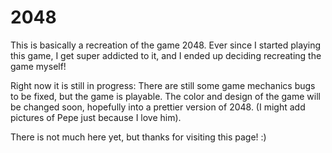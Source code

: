 # 2048

This is basically a recreation of the game 2048.
Ever since I started playing this game, I get super addicted to it, and I ended up deciding recreating the game myself!

Right now it is still in progress: 
There are still some game mechanics bugs to be fixed, but the game is playable. 
The color and design of the game will be changed soon, hopefully into a prettier version of 2048. 
(I might add pictures of Pepe just because I love him).

There is not much here yet, but thanks for visiting this page! :)
